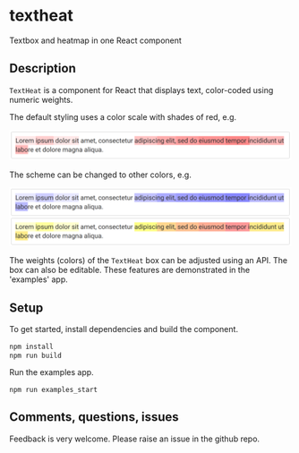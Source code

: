 # textheat

Textbox and heatmap in one React component


## Description

`TextHeat` is a component for React that displays text, color-coded using numeric weights. 

The default styling uses a color scale with shades of red, e.g.

![Basic textheat example](./lorem_ipsum_1.png)

The scheme can be changed to other colors, e.g.

![Basic textheat example](./lorem_ipsum_2.png)

The weights (colors) of the `TextHeat` box can be adjusted using an API. The box can also be editable. These features are demonstrated in the 'examples' app.


## Setup

To get started, install dependencies and build the component.

```
npm install
npm run build
```

Run the examples app.

```
npm run examples_start
```


## Comments, questions, issues

Feedback is very welcome. Please raise an issue in the github repo. 
